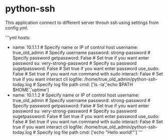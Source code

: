 # python-ssh
This application connect to different server throuh ssh using settings from config.yml.

'''yml
hosts:
 - name: 10.1.1.1 # Specify name or IP of control host
   username: true_old_admin # Specify username 
   password: strong-password # Specify password
   getpassword: False # Set true if you want enter password
   su: very-strong-password # Specify su password
   sugetpassword: False # Set true if you want enter password
   use_sudo: False # Set true if you want run command with sudo
   interact: False # Set true if you want interact cli 
   logfile: /home/true_old_admin/python-ssh-today.log # Specify log file path
   cmd: ['ls -la','echo $PATH $HOME','uptime']
 - name: 10.1.1.2 # Specify name or IP of control host
   username: true_old_admin # Specify username 
   password: strong-password # Specify password
   getpassword: False # Set true if you want enter password
   su: very-strong-password # Specify su password
   sugetpassword: False # Set true if you want enter password
   use_sudo: False # Set true if you want run command with sudo
   interact: False # Set true if you want interact cli 
   logfile: /home/true_old_admin/python-ssh-today.log # Specify log file path
   cmd: ['echo "Hello world!"']
''' 
